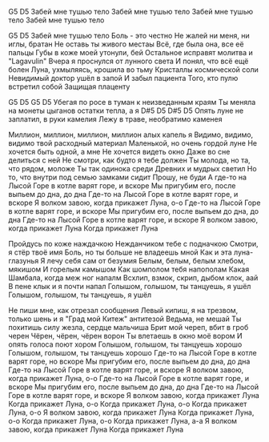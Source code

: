 G5  D5
Забей мне тушью тело
Забей мне тушью тело
Забей мне тушью тело
Забей мне тушью тело

G5  D5
Забей мне тушью тело
Боль - это честно
Не жалей ни меня, ни иглы, братан
Не оставь ты живого местаы
Всё, где была она, все её пальцы
Губы в коже моей утонули, бей
Остальное исправят молитва и "Lagavulin"
Вчера я проснулся от лунного света
И понял, что всё ещё болен
Луна, ухмыляясь, крошила во тьму
Кристаллы космической соли
Невидимый доктор ушёл в запой
И забыл пациента
Того, кто пулю встретил собой
Защищая плаценту

G5  D5  G5  D5 
Убегая по росе в туман к неизведанным краям
Ты меняла на монеты цыганов остатки тепла, а я
D#5  D5  D#5  D5
Опять луне не заплатил, в руки камелия
Лежу в траве, необратимо каменея

Миллион, миллион, миллион, миллион алых капель я
Видимо, видимо, видимо твой расходный материал
Маленькой, но очень гордой луне
Не хочется быть одной, а мне
Не хочется видеть окно
Даже во сне делиться с ней
Не смотри, как будто я тебе должен
Ты молода, но та, что рядом, моложе
Ты так одинока среди
Древних и мудрых светил
Но то, что внутри под семью замками сидит
Прошу, не буди
А где-то на Лысой Горе в котле варят горе, и вскоре
Мы пригубим его, после выпьем до дна, до дна
Где-то на Лысой Горе в котле варят горе, и вскоре
Я волком завою, когда прикажет Луна, о-о
Где-то на Лысой Горе в котле варят горе, и вскоре
Мы пригубим его, после выпьем до дна, до дна
Где-то на Лысой Горе в котле варят горе, и вскоре
Я волком завою, когда прикажет Луна
Когда прикажет Луна


Пройдусь по коже наждачкою
Нежданчиком тебе с подначкою
Смотри, я стёр твоё имя
Боль, но ты больше не владеешь мной
Как и эта луна-глазунья
Я лечу себя сам от безумия
Белым, белым, белым хлебом, мякишом
И горелым камышом
Как шомполом тебя напополам
Какая Шамбала, когда меж ног напалм
Всхлип, взмок, скрип, дыбом клок, аай
В пене клык и я почти напал
Голышом, голышом, ты танцуешь, я ушёл
Голышом, голышом, ты танцуешь, я ушёл

Не пиши мне, как отрезал сообщения
Левый кипиш, я на трезвом, только шень и я
"Град мой Китеж" антитезой
Ведьма, не мешай
Ты похитишь силу жезла, сердце мальчиша
Брит мой череп, вбит в гроб черен
Чёрен, чёрен, чёрен ворон
Ты влетаешь в окно моё вором
И опять голоса поют хором
Голышом, голышом, ты танцуешь хорошо
Голышом, голышом, ты танцуешь хорошо
Где-то на Лысой Горе в котле варят горе, но вскоре
Мы пригубим его, после выпьем до дна, до дна
Где-то на Лысой Горе в котле варят горе, и вскоре
Я волком завою, когда прикажет Луна, о-о
Где-то на Лысой Горе в котле варят горе, и вскоре
Мы пригубим его, после выпьем до дна, до дна
Где-то на Лысой Горе в котле варят горе, и вскоре
Я волком завою, когда прикажет Луна
Когда прикажет Луна, о-о
Когда прикажет Луна, о-о
Когда прикажет Луна, о-о
Я волком завою, когда прикажет Луна
Когда прикажет Луна, о-о
Когда прикажет Луна, о-о
Когда прикажет Луна, а-а
Я волком завою, когда прикажет Луна
Когда прикажет Луна